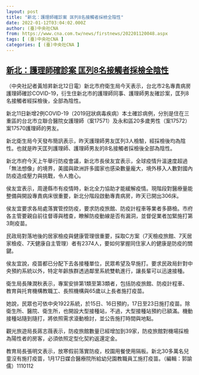 ```yaml
---
layout: post
title: "新北：護理師確診案 匡列8名接觸者採檢全陰性"
date: 2022-01-12T03:04:02.000Z
author: (臺)中央社CNA
from: https://www.cna.com.tw/news/firstnews/202201120048.aspx
tags: [ (臺)中央社CNA ]
categories: [ (臺)中央社CNA ]
---
```

<!--1641956642000-->
[新北：護理師確診案 匡列8名接觸者採檢全陰性](https://www.cna.com.tw/news/firstnews/202201120048.aspx)
------

<div>
<div></div><div><p>（中央社記者黃旭昇新北12日電）新北市府衛生局今天表示，台北市2名專責病房護理師確診COVID-19，衍生住新北市的護理師同事、護理師男友確診案，匡列8名接觸者經採檢後，全部為陰性。</p><p>新北11日新增2例COVID-19（2019冠狀病毒疾病）本土確診病例，分別是住在三重區的台北市立聯合醫院女護理師（案17571）及永和區20多歲男性（案17572）案17570護理師的男友。</p><p>新北衛生局今天發布簡訊表示，昨天護理師男友匡列3人檢驗，經採檢後均為陰性。也就是昨天匡列護理師、護理師男友的8名接觸者採檢後全部為陰性。</p><p>新北市府今天上午舉行防疫會議，新北市長侯友宜表示，全球疫情升溫速度超過「無法想像」的境界，美國與歐洲許多國家也感染數量龐大，境外移入人數對國內防疫造成壓力與挑戰，令人擔心。</p><p>侯友宜表示，周邊縣市有疫情時，新北全力協助才能緩解疫情。現階段對醫療量能整備與開設專責病床很重要，新北分階段啟動專責病房，昨天已開出306床。</p><p>侯友宜要求各局處落實管控防疫，要求防疫旅館、防疫計程車等業者多篩檢。市府各主管要親自前往督導與稽查，瞭解防疫動線是否有漏洞，並督促業者加緊施打第3劑疫苗。</p><p>民政局對落地後的居家檢疫與健康管理很重要，採取C方案（7天檢疫旅館、7天居家檢疫、7天健康自主管理）者有2374人，要如何掌握同住家人的健康是防疫的關鍵。</p><p>侯友宜說，疫苗都已分配下去各接種單位，民眾希望及早施打。要求民政局針對中央預約系統以外，特定年齡族群透過鄰里系統雙軌進行，讓長輩可以迅速接種。</p><p>衛生局長陳潤秋表示，專案安排第1類至第3類者，包括防疫旅館、防疫計程車、教育與托育機構教職工、長照機構與65歲以上長者施打疫苗。</p><p>她說，民眾也可依中央1922系統，於15日、16日預約，17日至23日施打疫苗。除衛生所、醫院、衛生所，也開設大型接種站，不過，大型接種站預約已額滿。機動接種站隨到隨打，將依照需求滾動檢討，並公告施打時間與地點。</p><p>觀光旅遊局長蔣志薇表示，防疫旅館數量已經增加到39家，防疫旅館對機場採檢為陽性者的房客，必須依照定型化契約返還定金。</p><p>教育局長張明文表示，放寒假前落實防疫，校園用餐使用隔板。新北30多萬名兒童沒有施打疫苗，1月17日媒合醫療院所給幼兒園教職員工施打疫苗。（編輯：郭諭儒）1110112</p></div>
</div>
